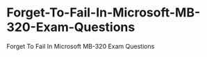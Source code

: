 # Forget-To-Fail-In-Microsoft-MB-320-Exam-Questions
Forget To Fail In Microsoft MB-320 Exam Questions

